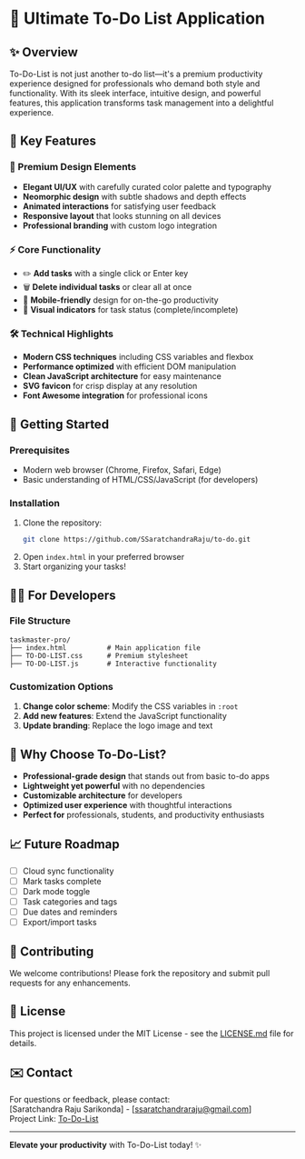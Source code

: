 # 📝 Ultimate To-Do List Application

## ✨ Overview

To-Do-List is not just another to-do list—it's a premium productivity experience designed for professionals who demand both style and functionality. With its sleek interface, intuitive design, and powerful features, this application transforms task management into a delightful experience.

## 🎨 Key Features

### 🌈 Premium Design Elements
- **Elegant UI/UX** with carefully curated color palette and typography
- **Neomorphic design** with subtle shadows and depth effects
- **Animated interactions** for satisfying user feedback
- **Responsive layout** that looks stunning on all devices
- **Professional branding** with custom logo integration

### ⚡️ Core Functionality
- ✏️ **Add tasks** with a single click or Enter key
- 🗑️ **Delete individual tasks** or clear all at once
- 📱 **Mobile-friendly** design for on-the-go productivity
- 🎨 **Visual indicators** for task status (complete/incomplete)

### 🛠️ Technical Highlights
- **Modern CSS techniques** including CSS variables and flexbox
- **Performance optimized** with efficient DOM manipulation
- **Clean JavaScript architecture** for easy maintenance
- **SVG favicon** for crisp display at any resolution
- **Font Awesome integration** for professional icons

## 🚀 Getting Started

### Prerequisites
- Modern web browser (Chrome, Firefox, Safari, Edge)
- Basic understanding of HTML/CSS/JavaScript (for developers)

### Installation
1. Clone the repository:
   ```bash
   git clone https://github.com/SSaratchandraRaju/to-do.git
   ```
2. Open `index.html` in your preferred browser
3. Start organizing your tasks!

## 🧑‍💻 For Developers

### File Structure
```
taskmaster-pro/
├── index.html          # Main application file
├── TO-DO-LIST.css      # Premium stylesheet
├── TO-DO-LIST.js       # Interactive functionality
```

### Customization Options
1. **Change color scheme**: Modify the CSS variables in `:root`
2. **Add new features**: Extend the JavaScript functionality
3. **Update branding**: Replace the logo image and text

## 🌟 Why Choose To-Do-List?

- **Professional-grade design** that stands out from basic to-do apps
- **Lightweight yet powerful** with no dependencies
- **Customizable architecture** for developers
- **Optimized user experience** with thoughtful interactions
- **Perfect for** professionals, students, and productivity enthusiasts

## 📈 Future Roadmap

- [ ] Cloud sync functionality
- [ ] Mark tasks complete
- [ ] Dark mode toggle
- [ ] Task categories and tags
- [ ] Due dates and reminders
- [ ] Export/import tasks

## 🤝 Contributing

We welcome contributions! Please fork the repository and submit pull requests for any enhancements.

## 📜 License

This project is licensed under the MIT License - see the [LICENSE.md](LICENSE.md) file for details.

## ✉️ Contact

For questions or feedback, please contact:  
[Saratchandra Raju Sarikonda] - [ssaratchandraraju@gmail.com]  
Project Link: [To-Do-List](https://github.com/SSaratchandraRaju/to-do.git)

---

**Elevate your productivity** with To-Do-List today! ✨
